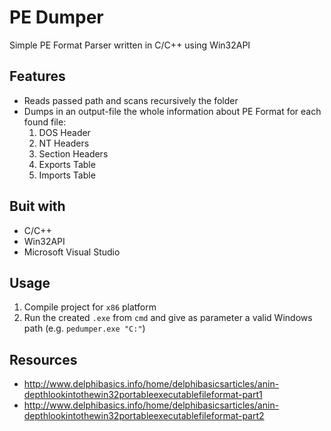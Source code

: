 # PE Dumper
Simple PE Format Parser written in C/C++ using Win32API

## Features
* Reads passed path and scans recursively the folder
* Dumps in an output-file the whole information about PE Format for each found file: 
    1. DOS Header
    2. NT Headers
    3. Section Headers
    4. Exports Table
    5. Imports Table

## Buit with
* C/C++
* Win32API
* Microsoft Visual Studio

## Usage
1. Compile project for `x86` platform
2. Run the created `.exe` from `cmd` and give as parameter a valid Windows path (e.g. `pedumper.exe "C:"`) 

## Resources
- http://www.delphibasics.info/home/delphibasicsarticles/anin-depthlookintothewin32portableexecutablefileformat-part1
- http://www.delphibasics.info/home/delphibasicsarticles/anin-depthlookintothewin32portableexecutablefileformat-part2